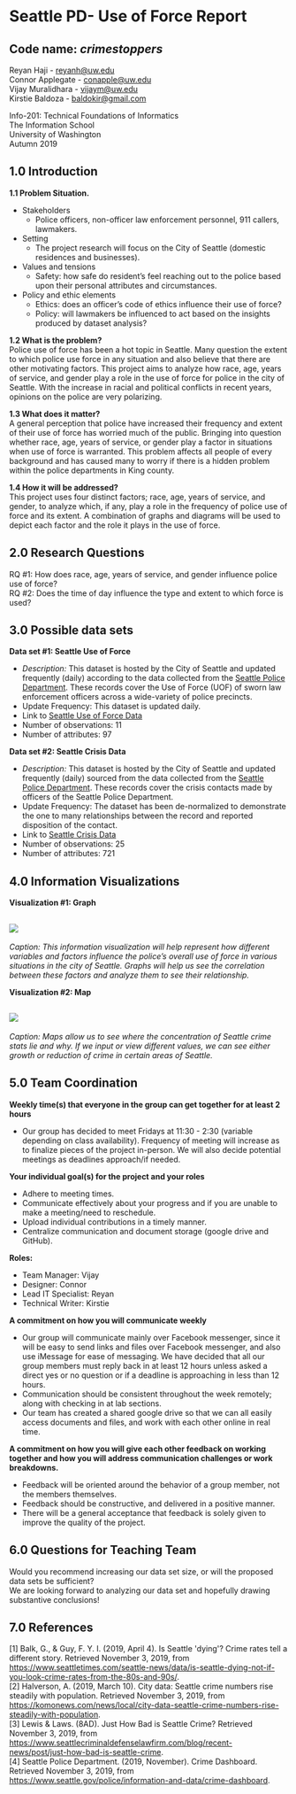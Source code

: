 # Seattle PD- Use of Force Report

## Code name: _crimestoppers_

Reyan Haji - reyanh@uw.edu <br />
Connor Applegate - conapple@uw.edu <br />
Vijay Muralidhara - vijaym@uw.edu <br />
Kirstie Baldoza - baldokir@gmail.com <br />

Info-201: Technical Foundations of Informatics <br />
The Information School <br />
University of Washington <br />
Autumn 2019 <br />

## 1.0 Introduction

**1.1 Problem Situation.**
* Stakeholders
  * Police officers, non-officer law enforcement personnel, 911 callers, lawmakers. <br />
* Setting
  * The project research will focus on the City of Seattle (domestic residences and businesses). <br />
* Values and tensions
  * Safety: how safe do resident’s feel reaching out to the police based upon their personal attributes and circumstances. <br />
* Policy and ethic elements
  * Ethics: does an officer’s code of ethics influence their use of force?
  * Policy: will lawmakers be influenced to act based on the insights produced by dataset analysis?

**1.2 What is the problem?** <br />
Police use of force has been a hot topic in Seattle. Many question the extent to which police use force in any situation and also believe that there are other motivating factors. This project aims to analyze how race, age, years of service, and gender play a role in the use of force for police in the city of Seattle. With the increase in racial and political conflicts in recent years, opinions on the police are very polarizing.

**1.3 What does it matter?** <br />
A general perception that police have increased their frequency and extent of their use of force has worried much of the public. Bringing into question whether race, age, years of service, or gender play a factor in situations when use of force is warranted. This problem affects all people of every background and has caused many to worry if there is a hidden problem within the police departments in King county.

**1.4 How it will be addressed?** <br />
This project uses four distinct factors; race, age, years of service, and gender, to analyze which, if any, play a role in the frequency of police use of force and its extent. A combination of graphs and diagrams will be used to depict each factor and the role it plays in the use of force.

## 2.0 Research Questions
RQ #1: How does race, age, years of service, and gender influence police use of force? <br />
RQ #2: Does the time of day influence the type and extent to which force is used?

## 3.0 Possible data sets
**Data set #1: Seattle Use of Force**
* _Description:_ This dataset is hosted by the City of Seattle and updated frequently (daily) according to the data collected from the [Seattle Police Department](https://data.seattle.gov/). These records cover the Use of Force (UOF) of sworn law enforcement officers across a wide-variety of police precincts.
* Update Frequency: This dataset is updated daily.
* Link to [Seattle Use of Force Data](https://www.kaggle.com/city-of-seattle/seattle-use-of-force)
* Number of observations: 11
* Number of attributes: 97

**Data set #2: Seattle Crisis Data**
* _Description:_ This dataset is hosted by the City of Seattle and updated frequently (daily) sourced from the data collected from the [Seattle Police Department](https://data.seattle.gov/). These records cover the crisis contacts made by officers of the Seattle Police Department.
* Update Frequency: The dataset has been de-normalized to demonstrate the one to many relationships between the record and reported disposition of the contact.
* Link to [Seattle Crisis Data](https://www.kaggle.com/city-of-seattle/seattle-crisis-data)
* Number of observations: 25
* Number of attributes: 721

## 4.0 Information Visualizations
**Visualization #1: Graph**
## ![](https://www.mathworks.com/help/examples/graphics/win64/CompareTypesOfBarGraphsExample_01.png)
*Caption: This information visualization will help represent how different variables and factors influence the police’s overall use of force in various situations in the city of Seattle. Graphs will help us see the correlation between these factors and analyze them to see their relationship.*

**Visualization #2: Map**
## ![](https://maps-seattle.com/img/0/map-of-seattle-washington.jpg)
*Caption: Maps allow us to see where the concentration of Seattle crime stats lie and why. If we input or view different values, we can see either growth or reduction of crime in certain areas of Seattle.*

## 5.0 Team Coordination
**Weekly time(s) that everyone in the group can get together for at least 2 hours**
* Our group has decided to meet Fridays at 11:30 - 2:30 (variable depending on class availability). Frequency of meeting will increase as to finalize pieces of the project in-person. We will also decide potential meetings as deadlines approach/if needed. <br />

**Your individual goal(s) for the project and your roles**
* Adhere to meeting times.
* Communicate effectively about your progress and if you are unable to make a meeting/need to reschedule.
* Upload individual contributions in a timely manner.
* Centralize communication and document storage (google drive and GitHub). <br />

**Roles:**
  * Team Manager: Vijay <br />
  * Designer: Connor <br />
  * Lead IT Specialist: Reyan <br />
  * Technical Writer: Kirstie <br />

**A commitment on how you will communicate weekly**
* Our group will communicate mainly over Facebook messenger, since it will be easy to send links and files over Facebook messenger, and also use iMessage for ease of messaging. We have decided that all our group members must reply back in at least 12 hours unless asked a direct yes or no question or if a deadline is approaching in less than 12 hours.
* Communication should be consistent throughout the week remotely; along with checking in at lab sections.
* Our team has created a shared google drive so that we can all easily access documents and files, and work with each other online in real time. <br />

**A commitment on how you will give each other feedback on working together and how you will address communication challenges or work breakdowns.**
* Feedback will be oriented around the behavior of a group member, not the members themselves.
* Feedback should be constructive, and delivered in a positive manner.
* There will be a general acceptance that feedback is solely given to improve the quality of the project.


## 6.0 Questions for Teaching Team
Would you recommend increasing our data set size, or will the proposed data sets be sufficient? <br />
We are looking forward to analyzing our data set and hopefully drawing substantive conclusions!

## 7.0 References
[1] Balk, G., & Guy, F. Y. I. (2019, April 4). Is Seattle 'dying'? Crime rates tell a different story.
Retrieved November 3, 2019, from https://www.seattletimes.com/seattle-news/data/is-seattle-dying-not-if-you-look-crime-rates-from-the-80s-and-90s/. <br />
[2] Halverson, A. (2019, March 10). City data: Seattle crime numbers rise steadily with population.
Retrieved November 3, 2019, from https://komonews.com/news/local/city-data-seattle-crime-numbers-rise-steadily-with-population. <br />
[3] Lewis & Laws. (8AD). Just How Bad is Seattle Crime? Retrieved November 3, 2019, from
https://www.seattlecriminaldefenselawfirm.com/blog/recent-news/post/just-how-bad-is-seattle-crime. <br />
[4] Seattle Police Department. (2019, November). Crime Dashboard. Retrieved November 3, 2019,
from https://www.seattle.gov/police/information-and-data/crime-dashboard.
